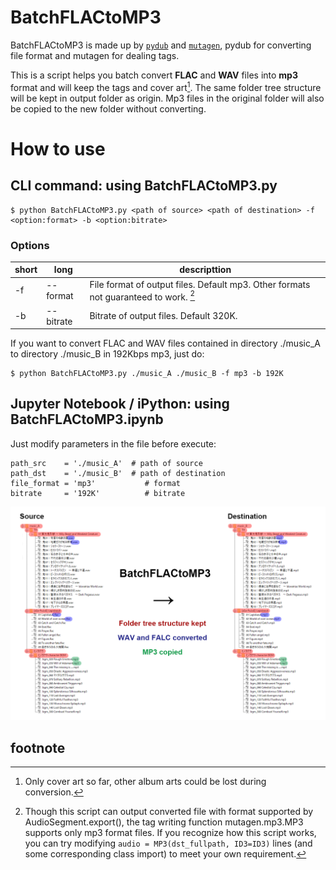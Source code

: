 # BatchFLACtoMP3
BatchFLACtoMP3 is made up by [`pydub`](https://pydub.com/) and [`mutagen`](https://mutagen.readthedocs.io/en/latest/), pydub for converting file format and mutagen for dealing tags.

This is a script helps you batch convert **FLAC** and **WAV** files into **mp3** format and will keep the tags and cover art[^1]. The same folder tree structure will be kept in output folder as origin. Mp3 files in the original folder will also be copied to the new folder without converting.

# How to use
## CLI command: using BatchFLACtoMP3.py
```
$ python BatchFLACtoMP3.py <path of source> <path of destination> -f <option:format> -b <option:bitrate>
```
### Options
| short | long | descripttion |
| - | - | - |
| -f | --format | File format of output files. Default mp3. Other formats not guaranteed to work. [^2]|
| -b | --bitrate | Bitrate of output files. Default 320K.|

If you want to convert FLAC and WAV files contained in directory ./music_A to directory ./music_B in 192Kbps mp3, just do:

```
$ python BatchFLACtoMP3.py ./music_A ./music_B -f mp3 -b 192K
```

## Jupyter Notebook / iPython: using BatchFLACtoMP3.ipynb
Just modify parameters in the file before execute:
```
path_src    = './music_A'  # path of source
path_dst    = './music_B'  # path of destination
file_format = 'mp3'           # format
bitrate     = '192K'          # bitrate
```
![conversion chart](BFtM_img01.png)

## footnote

[^1]: Only cover art so far, other album arts could be lost during conversion.
[^2]: Though this script can output converted file with format supported by AudioSegment.export(), the tag writing function mutagen.mp3.MP3 supports only mp3 format files. If you recognize how this script works, you can try modifying `audio = MP3(dst_fullpath, ID3=ID3)` lines (and some corresponding class import) to meet your own requirement.
